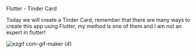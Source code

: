 Flutter - Tinder Card

Today we will create a Tinder Card, remember that there are many ways to create this app using Flutter, my method is one of them and I am not an expert in flutter!

![ezgif com-gif-maker (4)](https://user-images.githubusercontent.com/76742671/114307402-1c21cf00-9ae8-11eb-8673-fe146bc3e9f2.gif)
